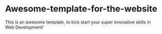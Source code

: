 # Awesome-template-for-the-website
This is an awesome template, to kick start your super innovative skills in Web Development! 
